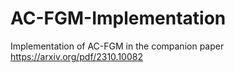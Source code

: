 # AC-FGM-Implementation
 Implementation of AC-FGM in the companion paper https://arxiv.org/pdf/2310.10082
